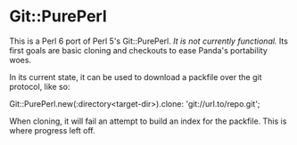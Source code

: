 # Git::PurePerl

This is a Perl 6 port of Perl 5's Git::PurePerl. *It is not currently
functional.* Its first goals are basic cloning and checkouts to ease Panda's
portability woes.

In its current state, it can be used to download a packfile over the git
protocol, like so:

Git::PurePerl.new(:directory\<target-dir>).clone: 'git://url.to/repo.git';

When cloning, it will fail an attempt to build an index for the packfile. This
is where progress left off.
